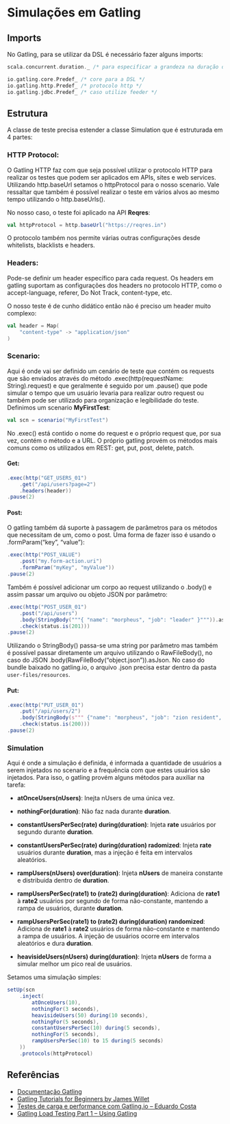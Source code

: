 ﻿# Simulações em Gatling

## **Imports**

No Gatling, para se utilizar da DSL é necessário fazer alguns imports:

```Scala
scala.concurrent.duration._ /* para especificar a grandeza na duração de tempo */

io.gatling.core.Predef_ /* core para a DSL */
io.gatling.http.Predef_ /* protocolo http */
io.gatling.jdbc.Predef_ /* caso utilize feeder */
```

## **Estrutura**

A classe de teste precisa estender a classe Simulation que é estruturada em 4 partes:

### **HTTP Protocol:**

O Gatling HTTP faz com que seja possível utilizar o protocolo HTTP para realizar os testes que podem ser aplicados em APIs, sites e web services. Utilizando http.baseUrl setamos o httpProtocol para o nosso scenario. Vale ressaltar que também é possível realizar o teste em vários alvos ao mesmo tempo utilizando o http.baseUrls().

No nosso caso, o teste foi aplicado na API **Reqres**:

```Scala
val httpProtocol = http.baseUrl("https://reqres.in")
```

O protocolo também nos permite várias outras configurações desde whitelists, blacklists e headers.

### **Headers:**

Pode-se definir um header específico para cada request. Os headers em gatling suportam as configurações dos headers no protocolo HTTP, como o accept-language, referer, Do Not Track, content-type, etc.

O nosso teste é de cunho didático então não é preciso um header muito complexo:

```Scala
val header = Map(
    "content-type" -> "application/json"
)
```

### **Scenario:**

Aqui é onde vai ser definido um cenário de teste que contém os requests que são enviados através do método .exec(http(requestName: String).request) e que geralmente é seguido por um .pause() que pode simular o tempo que um usuário levaria para realizar outro request ou também pode ser utilizado para organização e legibilidade do teste. Definimos um scenario **MyFirstTest**:

```Scala
val scn = scenario("MyFirstTest")
```

No .exec() está contido o nome do request e o próprio request que, por sua vez, contém o método e a URL. O próprio gatling provém os métodos mais comuns como os utilizados em REST: get, put, post, delete, patch.

#### **Get:**

```Scala
.exec(http("GET_USERS_01")
    .get("/api/users?page=2")
    .headers(header))
.pause(2)
```
#### **Post:**

O gatling também dá suporte à passagem de parâmetros para os métodos que necessitam de um, como o post. Uma forma de fazer isso é usando o .formParam(“key”, “value”):

```Scala
.exec(http("POST_VALUE")
    .post("my.form-action.uri")
    .formParam("myKey", "myValue"))
.pause(2)
```

Também é possível adicionar um corpo ao request utilizando o .body() e assim passar um arquivo ou objeto JSON por parâmetro:

```Scala
.exec(http("POST_USER_01")
    .post("/api/users")
    .body(StringBody("""{ "name": "morpheus", "job": "leader" }""")).asJson
    .check(status.is(201)))
.pause(2)
```

Utilizando o StringBody() passa-se uma string por parâmetro mas também é possível passar diretamente um arquivo utilizando o RawFileBody(), no caso do JSON .body(RawFileBody(“object.json”)).asJson. No caso do bundle baixado no gatling.io, o arquivo .json precisa estar dentro da pasta `user-files/resources`.

#### **Put:**

```Scala
.exec(http("PUT_USER_01")
    .put("/api/users/2")
    .body(StringBody(s""" {"name": "morpheus", "job": "zion resident", "updatedAt": "${java.time.LocalDate.now}" } """))
    .check(status.is(200)))
.pause(2)
```

### **Simulation**

Aqui é onde a simulação é definida, é informada a quantidade de usuários a serem injetados no scenario e a frequência com que estes usuários são injetados. Para isso, o gatling provém alguns métodos para auxiliar na tarefa:

* **atOnceUsers(nUsers)**: Inejta nUsers de uma única vez.

* **nothingFor(duration)**: Não faz nada durante **duration**.

* **constantUsersPerSec(rate) during(duration)**: Injeta **rate** usuários por segundo durante **duration**.

* **constantUsersPerSec(rate) during(duration) radomized**: Injeta **rate** usuários durante **duration**, mas a injeção é feita em intervalos aleatórios.

* **rampUsers(nUsers) over(duration)**: Injeta **nUsers** de maneira constante e distribuida dentro de **duration**.

* **rampUsersPerSec(rate1) to (rate2) during(duration)**: Adiciona de **rate1** à **rate2** usuários por segundo de forma não-constante, mantendo a rampa de usuários, durante **duration**.

* **rampUsersPerSec(rate1) to (rate2) during(duration) randomized**: Adiciona de **rate1** à **rate2** usuários de forma não-constante e mantendo a rampa de usuários. A injeção de usuários ocorre em intervalos aleatórios e dura **duration**.

* **heavisideUsers(nUsers) during(duration)**: Injeta **nUsers** de forma a simular melhor um pico real de usuários.

Setamos uma simulação simples:

```Scala
setUp(scn
    .inject(
        atOnceUsers(10),
        nothingFor(3 seconds),
        heavisideUsers(50) during(10 seconds),
        nothingFor(5 seconds),
        constantUsersPerSec(10) during(5 seconds),
        nothingFor(5 seconds),
        rampUsersPerSec(10) to 15 during(5 seconds)
    ))
    .protocols(httpProtocol)
```

## **Referências**

* [Documentação Gatling](https://gatling.io/docs/current/)
* [Gatling Tutorials for Beginners by James Willet](https://www.youtube.com/watch?v=6Uc--YQMwf4&list=PLw_jGKXm9lIYpTotIJ-R31pXS7qqwXstt)
* [Testes de carga e performance com Gatling.io – Eduardo Costa](https://www.youtube.com/watch?v=-tk24HMG41g)
* [Gatling Load Testing Part 1 – Using Gatling](https://blog.codecentric.de/en/2017/06/gatling-load-testing-part-1-using-gatling/)
  
